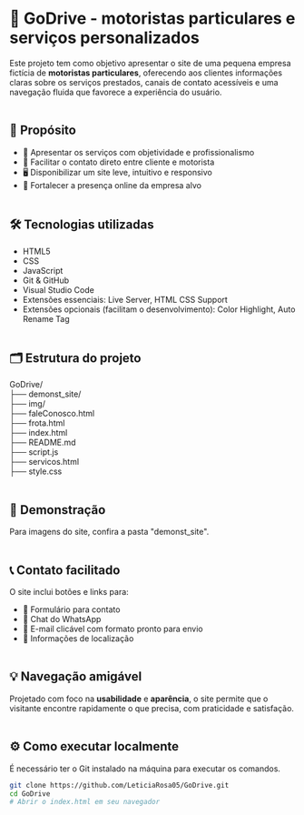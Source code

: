 # 🚗 GoDrive - motoristas particulares e serviços personalizados<br>

Este projeto tem como objetivo apresentar o site de uma pequena empresa fictícia de **motoristas particulares**, oferecendo aos clientes informações claras sobre os serviços prestados, canais de contato acessíveis e uma navegação fluida que favorece a experiência do usuário.<br><br>

## 🎯 Propósito<br>

- 🧭 Apresentar os serviços com objetividade e profissionalismo
- 📱 Facilitar o contato direto entre cliente e motorista
- 🖥️ Disponibilizar um site leve, intuitivo e responsivo
- 🚀 Fortalecer a presença online da empresa alvo<br><br>

## 🛠️ Tecnologias utilizadas<br>

- HTML5
- CSS
- JavaScript
- Git & GitHub
- Visual Studio Code
- Extensões essenciais: Live Server, HTML CSS Support
- Extensões opcionais (facilitam o desenvolvimento): Color Highlight, Auto Rename Tag<br><br>

## 🗂️ Estrutura do projeto<br>

GoDrive/<br>
├── demonst_site/<br>
├── img/<br>
├── faleConosco.html<br>
├── frota.html<br>
├── index.html<br>
├── README.md<br>
├── script.js<br>
├── servicos.html<br>
├── style.css<br><br>

## 📸 Demonstração<br>

Para imagens do site, confira a pasta "demonst_site".<br><br>

## 📞 Contato facilitado<br>

O site inclui botões e links para:
- 📝 Formulário para contato
- 📲 Chat do WhatsApp
- 📧 E-mail clicável com formato pronto para envio
- 📍 Informações de localização<br><br>

## 💡 Navegação amigável<br>

Projetado com foco na **usabilidade** e **aparência**, o site permite que o visitante encontre rapidamente o que precisa, com praticidade e satisfação.<br><br>

## ⚙️ Como executar localmente<br>

É necessário ter o Git instalado na máquina para executar os comandos.<br>
```bash
git clone https://github.com/LeticiaRosa05/GoDrive.git
cd GoDrive
# Abrir o index.html em seu navegador
